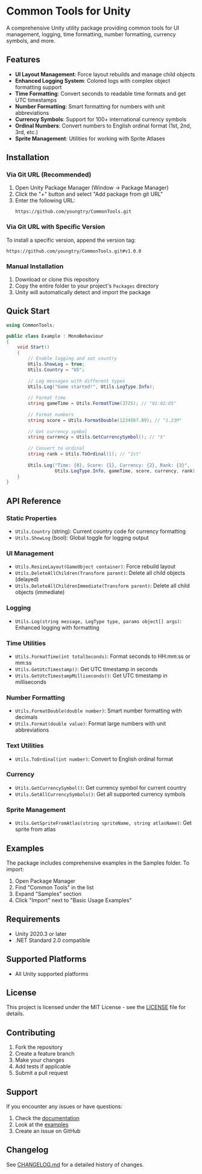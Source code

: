 # Common Tools for Unity

A comprehensive Unity utility package providing common tools for UI management, logging, time formatting, number formatting, currency symbols, and more.

## Features

- **UI Layout Management**: Force layout rebuilds and manage child objects
- **Enhanced Logging System**: Colored logs with complex object formatting support
- **Time Formatting**: Convert seconds to readable time formats and get UTC timestamps
- **Number Formatting**: Smart formatting for numbers with unit abbreviations
- **Currency Symbols**: Support for 100+ international currency symbols
- **Ordinal Numbers**: Convert numbers to English ordinal format (1st, 2nd, 3rd, etc.)
- **Sprite Management**: Utilities for working with Sprite Atlases

## Installation

### Via Git URL (Recommended)

1. Open Unity Package Manager (Window → Package Manager)
2. Click the "+" button and select "Add package from git URL"
3. Enter the following URL:
   ```
   https://github.com/youngtry/CommonTools.git
   ```

### Via Git URL with Specific Version

To install a specific version, append the version tag:
```
https://github.com/youngtry/CommonTools.git#v1.0.0
```

### Manual Installation

1. Download or clone this repository
2. Copy the entire folder to your project's `Packages` directory
3. Unity will automatically detect and import the package

## Quick Start

```csharp
using CommonTools;

public class Example : MonoBehaviour
{
    void Start()
    {
        // Enable logging and set country
        Utils.ShowLog = true;
        Utils.Country = "US";
        
        // Log messages with different types
        Utils.Log("Game started!", Utils.LogType.Info);
        
        // Format time
        string gameTime = Utils.FormatTime(3725); // "01:02:05"
        
        // Format numbers
        string score = Utils.FormatDouble(1234567.89); // "1.23M"
        
        // Get currency symbol
        string currency = Utils.GetCurrencySymbol(); // "$"
        
        // Convert to ordinal
        string rank = Utils.ToOrdinal(1); // "1st"
        
        Utils.Log("Time: {0}, Score: {1}, Currency: {2}, Rank: {3}", 
                  Utils.LogType.Info, gameTime, score, currency, rank);
    }
}
```

## API Reference

### Static Properties

- `Utils.Country` (string): Current country code for currency formatting
- `Utils.ShowLog` (bool): Global toggle for logging output

### UI Management

- `Utils.ResizeLayout(GameObject container)`: Force rebuild layout
- `Utils.DeleteAllChildren(Transform parent)`: Delete all child objects (delayed)
- `Utils.DeleteAllChildrenImmediate(Transform parent)`: Delete all child objects (immediate)

### Logging

- `Utils.Log(string message, LogType type, params object[] args)`: Enhanced logging with formatting

### Time Utilities

- `Utils.FormatTime(int totalSeconds)`: Format seconds to HH:mm:ss or mm:ss
- `Utils.GetUtcTimestamp()`: Get UTC timestamp in seconds
- `Utils.GetUtcTimestampMilliseconds()`: Get UTC timestamp in milliseconds

### Number Formatting

- `Utils.FormatDouble(double number)`: Smart number formatting with decimals
- `Utils.Format(double value)`: Format large numbers with unit abbreviations

### Text Utilities

- `Utils.ToOrdinal(int number)`: Convert to English ordinal format

### Currency

- `Utils.GetCurrencySymbol()`: Get currency symbol for current country
- `Utils.GetAllCurrencySymbols()`: Get all supported currency symbols

### Sprite Management

- `Utils.GetSpriteFromAtlas(string spriteName, string atlasName)`: Get sprite from atlas

## Examples

The package includes comprehensive examples in the Samples folder. To import:

1. Open Package Manager
2. Find "Common Tools" in the list
3. Expand "Samples" section
4. Click "Import" next to "Basic Usage Examples"

## Requirements

- Unity 2020.3 or later
- .NET Standard 2.0 compatible

## Supported Platforms

- All Unity supported platforms

## License

This project is licensed under the MIT License - see the [LICENSE](LICENSE) file for details.

## Contributing

1. Fork the repository
2. Create a feature branch
3. Make your changes
4. Add tests if applicable
5. Submit a pull request

## Support

If you encounter any issues or have questions:

1. Check the [documentation](Documentation~/CommonTools.md)
2. Look at the [examples](Samples~/BasicUsage/)
3. Create an issue on GitHub

## Changelog

See [CHANGELOG.md](CHANGELOG.md) for a detailed history of changes.
